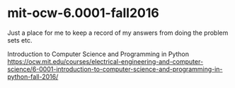 # mit-ocw-6.0001-fall2016
Just a place for me to keep a record of my answers from doing the problem sets etc.

Introduction to Computer Science and Programming in Python
https://ocw.mit.edu/courses/electrical-engineering-and-computer-science/6-0001-introduction-to-computer-science-and-programming-in-python-fall-2016/
